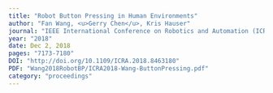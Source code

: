 ```yaml
---
title: "Robot Button Pressing in Human Environments"
author: "Fan Wang, <u>Gerry Chen</u>, Kris Hauser"
journal: "IEEE International Conference on Robotics and Automation (ICRA)"
year: "2018"
date: Dec 2, 2018
pages: "7173-7180"
DOI: "http://doi.org/10.1109/ICRA.2018.8463180"
PDF: "Wang2018RobotBP/ICRA2018-Wang-ButtonPressing.pdf"
category: "proceedings"
---
```

<!-- date is actually summer 2018 but i wanted it to appear higher up -->